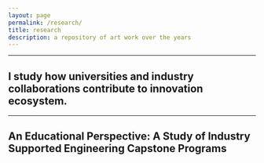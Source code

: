 ```yaml
---
layout: page
permalink: /research/
title: research
description: a repository of art work over the years
---
```


<hr>

## I study how universities and industry collaborations contribute to innovation ecosystem.

<hr>

## An Educational Perspective: A Study of Industry Supported Engineering Capstone Programs


